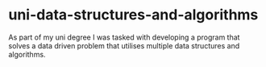 # uni-data-structures-and-algorithms
As part of my uni degree I was tasked with developing a program that solves a data driven problem that utilises multiple data structures and algorithms.
